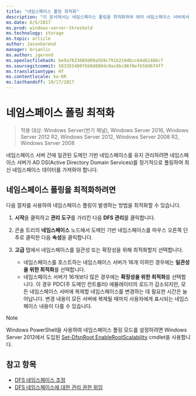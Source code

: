 ```yaml
---
title: "네임스페이스 폴링 최적화"
description: "이 문서에서는 네임스페이스 폴링을 최적화하여 여러 네임스페이스 서버에서 일관된 도메인 기반 네임스페이스를 유지하는 방법을 설명합니다."
ms.date: 6/5/2017
ms.prod: windows-server-threshold
ms.technology: storage
ms.topic: article
author: JasonGerend
manager: brianlic
ms.author: jgerend
ms.openlocfilehash: be9a7623089d99a5b9c791b219dbcc64d61466cf
ms.sourcegitcommit: 583355400f6b0d880dc0ac6bc06f0efb50d674f7
ms.translationtype: HT
ms.contentlocale: ko-KR
ms.lasthandoff: 10/17/2017
---
```

# <a name="optimize-namespace-polling"></a>네임스페이스 폴링 최적화

> 적용 대상: Windows Server(반기 채널), Windows Server 2016, Windows Server 2012 R2, Windows Server 2012, Windows Server 2008 R2, Windows Server 2008

네임스페이스 서버 간에 일관된 도메인 기반 네임스페이스를 유지 관리하려면 네임스페이스 서버가 AD DS(Active Directory Domain Services)를 정기적으로 폴링하여 최신 네임스페이스 데이터를 가져와야 합니다. 

## <a name="to-optimize-namespace-polling"></a>네임스페이스 폴링을 최적화하려면

다음 절차를 사용하여 네임스페이스 폴링이 발생하는 방법을 최적화할 수 있습니다.

1.  **시작**을 클릭하고 **관리 도구**를 가리킨 다음 **DFS 관리**를 클릭합니다.

2.  콘솔 트리의 **네임스페이스** 노드에서 도메인 기반 네임스페이스를 마우스 오른쪽 단추로 클릭한 다음 **속성**을 클릭합니다.

3.  **고급** 탭에서 네임스페이스를 일관성 또는 확장성을 위해 최적화할지 선택합니다.

    -   네임스페이스를 호스트하는 네임스페이스 서버가 16개 이하인 경우에는 **일관성을 위한 최적화**를 선택합니다.
    -   네임스페이스 서버가 16개보다 많은 경우에는 **확장성을 위한 최적화**를 선택합니다. 이 경우 PDC(주 도메인 컨트롤러) 에뮬레이터의 로드가 감소되지만, 모든 네임스페이스 서버에 복제할 네임스페이스를 변경하는 데 필요한 시간은 늘어납니다. 변경 내용이 모든 서버에 복제될 때까지 사용자에게 표시되는 네임스페이스 내용이 다를 수 있습니다.

> [!NOTE]
> Windows PowerShell을 사용하여 네임스페이스 폴링 모드를 설정하려면 Windows Server 2012에서 도입된 [Set-DfsnRoot EnableRootScalability](https://technet.microsoft.com/library/jj884281.aspx) cmdlet을 사용합니다.

## <a name="see-also"></a>참고 항목

-   [DFS 네임스페이스 조정](tuning-dfs-namespaces.md)
-   [DFS 네임스페이스에 대한 관리 권한 위임](delegate-management-permissions-for-dfs-namespaces.md)